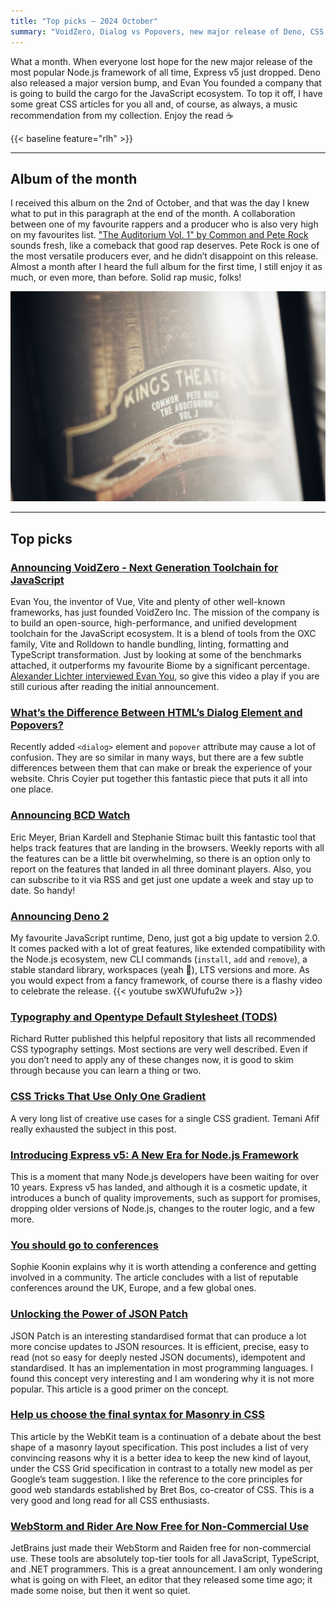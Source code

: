 ```yaml
---
title: "Top picks — 2024 October"
summary: "VoidZero, Dialog vs Popovers, new major release of Deno, CSS tricks that use only one gradient, Express v5, JSON Patch, some great news from the JetBrains team and, as always, some music recommendations."
---
```


What a month. When everyone lost hope for the new major release of the most popular Node.js framework of all time, Express v5 just dropped. Deno also released a major version bump, and Evan You founded a company that is going to build the cargo for the JavaScript ecosystem. To top it off, I have some great CSS articles for you all and, of course, as always, a music recommendation from my collection. Enjoy the read ☕

{{< baseline feature="rlh" >}}

---

## Album of the month

I received this album on the 2nd of October, and that was the day I knew what to put in this paragraph at the end of the month. A collaboration between one of my favourite rappers and a producer who is also very high on my favourites list. ["The Auditorium Vol. 1" by Common and Pete Rock](https://www.discogs.com/release/31845473-Common-x-Pete-Rock-The-Auditorium-Vol-1) sounds fresh, like a comeback that good rap deserves. Pete Rock is one of the most versatile producers ever, and he didn’t disappoint on this release. Almost a month after I heard the full album for the first time, I still enjoy it as much, or even more, than before. Solid rap music, folks!

![Common and Pete Rock, Auditirium Vol 1](common.jpg)

---

## Top picks

### [Announcing VoidZero - Next Generation Toolchain for JavaScript](https://voidzero.dev/posts/announcing-voidzero-inc)

Evan You, the inventor of Vue, Vite and plenty of other well-known frameworks, has just founded VoidZero Inc. The mission of the company is to build an open-source, high-performance, and unified development toolchain for the JavaScript ecosystem. It is a blend of tools from the OXC family, Vite and Rolldown to handle bundling, linting, formatting and TypeScript transformation. Just by looking at some of the benchmarks attached, it outperforms my favourite Biome by a significant percentage. [Alexander Lichter interviewed Evan You](https://youtu.be/33ex2A04b7g), so give this video a play if you are still curious after reading the initial announcement.

### [What’s the Difference Between HTML’s Dialog Element and Popovers?](https://frontendmasters.com/blog/whats-the-difference-between-htmls-dialog-element-and-popovers/)

Recently added `<dialog>` element and `popover` attribute may cause a lot of confusion. They are so similar in many ways, but there are a few subtle differences between them that can make or break the experience of your website. Chris Coyier put together this fantastic piece that puts it all into one place.

### [Announcing BCD Watch](https://meyerweb.com/eric/thoughts/2024/09/23/announcing-bcd-watch/)

Eric Meyer, Brian Kardell and Stephanie Stimac built this fantastic tool that helps track features that are landing in the browsers. Weekly reports with all the features can be a little bit overwhelming, so there is an option only to report on the features that landed in all three dominant players. Also, you can subscribe to it via RSS and get just one update a week and stay up to date. So handy!

### [Announcing Deno 2](https://deno.com/blog/v2.0)

My favourite JavaScript runtime, Deno, just got a big update to version 2.0. It comes packed with a lot of great features, like extended compatibility with the Node.js ecosystem, new CLI commands (`install`, `add` and `remove`), a stable standard library, workspaces (yeah 🎉), LTS versions and more. As you would expect from a fancy framework, of course there is a flashy video to celebrate the release.
{{< youtube swXWUfufu2w >}}

### [Typography and Opentype Default Stylesheet (TODS)](https://github.com/clagnut/TODS)

Richard Rutter published this helpful repository that lists all recommended CSS typography settings. Most sections are very well described. Even if you don’t need to apply any of these changes now, it is good to skim through because you can learn a thing or two.

### [CSS Tricks That Use Only One Gradient](https://css-tricks.com/css-tricks-that-use-only-one-gradient/)

A very long list of creative use cases for a single CSS gradient. Temani Afif really exhausted the subject in this post.

### [Introducing Express v5: A New Era for Node.js Framework](https://expressjs.com/2024/10/15/v5-release.html)

This is a moment that many Node.js developers have been waiting for over 10 years. Express v5 has landed, and although it is a cosmetic update, it introduces a bunch of quality improvements, such as support for promises, dropping older versions of Node.js, changes to the router logic, and a few more.

### [You should go to conferences](https://localghost.dev/blog/you-should-go-to-conferences/)

Sophie Koonin explains why it is worth attending a conference and getting involved in a community. The article concludes with a list of reputable conferences around the UK, Europe, and a few global ones.

### [Unlocking the Power of JSON Patch](https://zuplo.com/blog/2024/10/10/unlocking-the-power-of-json-patch)

JSON Patch is an interesting standardised format that can produce a lot more concise updates to JSON resources. It is efficient, precise, easy to read (not so easy for deeply nested JSON documents), idempotent and standardised. It has an implementation in most programming languages. I found this concept very interesting and I am wondering why it is not more popular. This article is a good primer on the concept.

### [Help us choose the final syntax for Masonry in CSS](https://webkit.org/blog/16026/css-masonry-syntax/)

This article by the WebKit team is a continuation of a debate about the best shape of a masonry layout specification. This post includes a list of very convincing reasons why it is a better idea to keep the new kind of layout, under the CSS Grid specification in contrast to a totally new model as per Google’s team suggestion. I like the reference to the core principles for good web standards established by Bret Bos, co-creator of CSS. This is a very good and long read for all CSS enthusiasts.

### [WebStorm and Rider Are Now Free for Non-Commercial Use](https://blog.jetbrains.com/blog/2024/10/24/webstorm-and-rider-are-now-free-for-non-commercial-use/)

JetBrains just made their WebStorm and Raiden free for non-commercial use. These tools are absolutely top-tier tools for all JavaScript, TypeScript, and .NET programmers. This is a great announcement. I am only wondering what is going on with Fleet, an editor that they released some time ago; it made some noise, but then it went so quiet.
